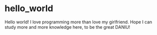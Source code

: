 # hello_world

Hello world! I love programming more than love my girlfriend. Hope I can study more and more knowledge here, to be the great DANIU!
